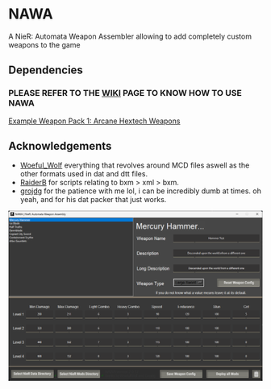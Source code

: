 
# NAWA

A NieR: Automata Weapon Assembler allowing to add completely custom weapons to the game




## Dependencies

    
### PLEASE REFER TO THE [WIKI](https://github.com/EM4Volts/NAWA/wiki) PAGE TO KNOW HOW TO USE NAWA

[Example Weapon Pack 1: Arcane Hextech Weapons](https://www.nexusmods.com/nierautomata/mods/352/)



## Acknowledgements

 - [Woeful_Wolf](https://github.com/WoefulWolf) everything that revolves around MCD files aswell as the other formats used in dat and dtt files.
 - [RaiderB](https://github.com/ArthurHeitmann) for scripts relating to bxm > xml > bxm.
 - [grojdg](https://github.com/xxk-i) for the patience with me lol, i can be incredibly dumb at times. oh yeah, and for his dat packer that just works.
   

![nawa gui](https://github.com/EM4Volts/NAWA/blob/master/docs/nawa.png)

